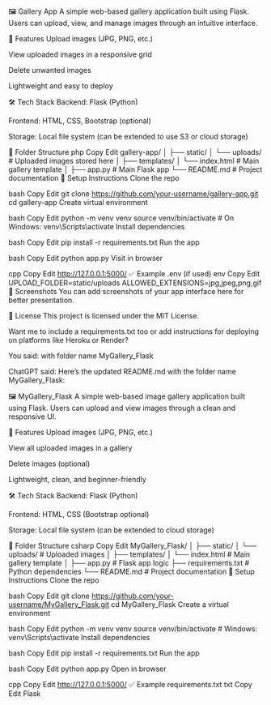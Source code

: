 🖼️ Gallery App
A simple web-based gallery application built using Flask. Users can upload, view, and manage images through an intuitive interface.

🚀 Features
Upload images (JPG, PNG, etc.)

View uploaded images in a responsive grid

Delete unwanted images

Lightweight and easy to deploy

🛠️ Tech Stack
Backend: Flask (Python)

Frontend: HTML, CSS, Bootstrap (optional)

Storage: Local file system (can be extended to use S3 or cloud storage)

📁 Folder Structure
php
Copy
Edit
gallery-app/
│
├── static/
│   └── uploads/          # Uploaded images stored here
│
├── templates/
│   └── index.html        # Main gallery template
│
├── app.py                # Main Flask app
└── README.md             # Project documentation
🔧 Setup Instructions
Clone the repo

bash
Copy
Edit
git clone https://github.com/your-username/gallery-app.git
cd gallery-app
Create virtual environment

bash
Copy
Edit
python -m venv venv
source venv/bin/activate   # On Windows: venv\Scripts\activate
Install dependencies

bash
Copy
Edit
pip install -r requirements.txt
Run the app

bash
Copy
Edit
python app.py
Visit in browser

cpp
Copy
Edit
http://127.0.0.1:5000/
✅ Example .env (if used)
env
Copy
Edit
UPLOAD_FOLDER=static/uploads
ALLOWED_EXTENSIONS=jpg,jpeg,png,gif
📸 Screenshots
You can add screenshots of your app interface here for better presentation.

📄 License
This project is licensed under the MIT License.

Want me to include a requirements.txt too or add instructions for deploying on platforms like Heroku or Render?







You said:
with folder name MyGallery_Flask 


ChatGPT said:
Here’s the updated README.md with the folder name MyGallery_Flask:

🖼️ MyGallery_Flask
A simple web-based image gallery application built using Flask. Users can upload and view images through a clean and responsive UI.

🚀 Features
Upload images (JPG, PNG, etc.)

View all uploaded images in a gallery

Delete images (optional)

Lightweight, clean, and beginner-friendly

🛠️ Tech Stack
Backend: Flask (Python)

Frontend: HTML, CSS (Bootstrap optional)

Storage: Local file system (can be extended to cloud storage)

📁 Folder Structure
csharp
Copy
Edit
MyGallery_Flask/
│
├── static/
│   └── uploads/            # Uploaded images
│
├── templates/
│   └── index.html          # Main gallery template
│
├── app.py                  # Flask app logic
├── requirements.txt        # Python dependencies
└── README.md               # Project documentation
🔧 Setup Instructions
Clone the repo

bash
Copy
Edit
git clone https://github.com/your-username/MyGallery_Flask.git
cd MyGallery_Flask
Create a virtual environment

bash
Copy
Edit
python -m venv venv
source venv/bin/activate     # Windows: venv\Scripts\activate
Install dependencies

bash
Copy
Edit
pip install -r requirements.txt
Run the app

bash
Copy
Edit
python app.py
Open in browser

cpp
Copy
Edit
http://127.0.0.1:5000/
✅ Example requirements.txt
txt
Copy
Edit
Flask
